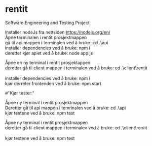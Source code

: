 # rentit
Software Engineering and Testing Project

Installer nodeJs fra nettsiden https://nodejs.org/en/
<br>
Åpne terminalen i rentit prosjektmappen
<br>
gå til api mappen i terminalen ved å bruke: cd .\api
<br>
installer dependencies ved å bruke: npm i
<br>
deretter kjør apiet ved å bruke: node app.js
<br>

Åpne en ny terminal i rentit prosjektappen
<br>
deretter gå til client mappen i terminalen ved å bruke: cd .\client\rentit\
<br>
installer dependencies ved å bruke: npm i
<br>
kjør derreter frontenden ved å bruke: npm start
<br>

#"Kjør tester:"
<br>

Åpne ny terminal i rentit prosjektmappen
<br>
Deretter gå til api mappen i temrinalen ved å bruke: cd .\api
<br>
kjør testene ved å bruke: npm test
<br>

Åpne ny terminal i rentit prosjektmappen
<br>
deretter gå til client mappen i terminalev ved å bruke: cd .\client\rentit\
<br>
kjør testene ved å bruke: npm test
